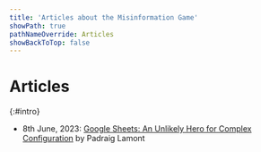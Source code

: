 ```yaml
---
title: 'Articles about the Misinformation Game'
showPath: true
pathNameOverride: Articles
showBackToTop: false
---
```



# Articles
{:#intro}

* 8th June, 2023: [Google Sheets: An Unlikely Hero for Complex Configuration](/articles/sheets/) by Padraig Lamont
